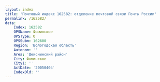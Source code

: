 ```yaml
---
layout: index
title: 'Почтовый индекс 162582: отделение почтовой связи Почты России'
permalink: /162582/
data:
    Index: 162582
    OPSName: Фоминское
    OPSType: О
    OPSSubm: 162600
    Region: 'Вологодская область'
    Autonom: ''
    Area: 'Шекснинский район'
    City: Фоминское
    City1: ''
    ActDate: '20050404'
    IndexOld: ''
---
```

